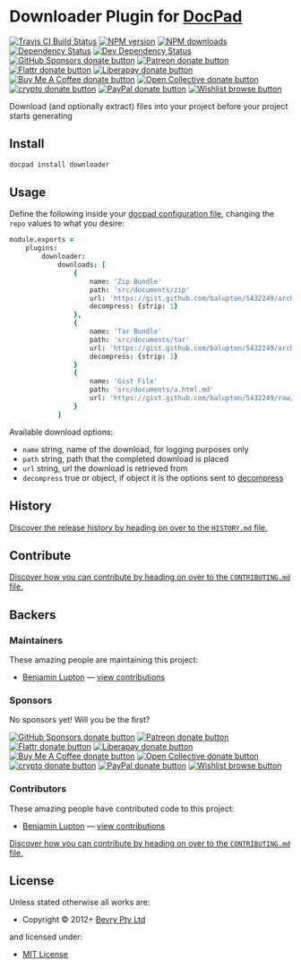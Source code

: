 # Downloader Plugin for [DocPad](http://docpad.org)

<!-- BADGES/ -->

<span class="badge-travisci"><a href="http://travis-ci.com/docpad/docpad-plugin-downloader" title="Check this project's build status on TravisCI"><img src="https://img.shields.io/travis/com/docpad/docpad-plugin-downloader/master.svg" alt="Travis CI Build Status" /></a></span>
<span class="badge-npmversion"><a href="https://npmjs.org/package/docpad-plugin-downloader" title="View this project on NPM"><img src="https://img.shields.io/npm/v/docpad-plugin-downloader.svg" alt="NPM version" /></a></span>
<span class="badge-npmdownloads"><a href="https://npmjs.org/package/docpad-plugin-downloader" title="View this project on NPM"><img src="https://img.shields.io/npm/dm/docpad-plugin-downloader.svg" alt="NPM downloads" /></a></span>
<span class="badge-daviddm"><a href="https://david-dm.org/docpad/docpad-plugin-downloader" title="View the status of this project's dependencies on DavidDM"><img src="https://img.shields.io/david/docpad/docpad-plugin-downloader.svg" alt="Dependency Status" /></a></span>
<span class="badge-daviddmdev"><a href="https://david-dm.org/docpad/docpad-plugin-downloader#info=devDependencies" title="View the status of this project's development dependencies on DavidDM"><img src="https://img.shields.io/david/dev/docpad/docpad-plugin-downloader.svg" alt="Dev Dependency Status" /></a></span>
<br class="badge-separator" />
<span class="badge-githubsponsors"><a href="https://github.com/sponsors/balupton" title="Donate to this project using GitHub Sponsors"><img src="https://img.shields.io/badge/github-donate-yellow.svg" alt="GitHub Sponsors donate button" /></a></span>
<span class="badge-patreon"><a href="https://patreon.com/bevry" title="Donate to this project using Patreon"><img src="https://img.shields.io/badge/patreon-donate-yellow.svg" alt="Patreon donate button" /></a></span>
<span class="badge-flattr"><a href="https://flattr.com/profile/balupton" title="Donate to this project using Flattr"><img src="https://img.shields.io/badge/flattr-donate-yellow.svg" alt="Flattr donate button" /></a></span>
<span class="badge-liberapay"><a href="https://liberapay.com/bevry" title="Donate to this project using Liberapay"><img src="https://img.shields.io/badge/liberapay-donate-yellow.svg" alt="Liberapay donate button" /></a></span>
<span class="badge-buymeacoffee"><a href="https://buymeacoffee.com/balupton" title="Donate to this project using Buy Me A Coffee"><img src="https://img.shields.io/badge/buy%20me%20a%20coffee-donate-yellow.svg" alt="Buy Me A Coffee donate button" /></a></span>
<span class="badge-opencollective"><a href="https://opencollective.com/bevry" title="Donate to this project using Open Collective"><img src="https://img.shields.io/badge/open%20collective-donate-yellow.svg" alt="Open Collective donate button" /></a></span>
<span class="badge-crypto"><a href="https://bevry.me/crypto" title="Donate to this project using Cryptocurrency"><img src="https://img.shields.io/badge/crypto-donate-yellow.svg" alt="crypto donate button" /></a></span>
<span class="badge-paypal"><a href="https://bevry.me/paypal" title="Donate to this project using Paypal"><img src="https://img.shields.io/badge/paypal-donate-yellow.svg" alt="PayPal donate button" /></a></span>
<span class="badge-wishlist"><a href="https://bevry.me/wishlist" title="Buy an item on our wishlist for us"><img src="https://img.shields.io/badge/wishlist-donate-yellow.svg" alt="Wishlist browse button" /></a></span>

<!-- /BADGES -->


Download (and optionally extract) files into your project before your project starts generating

## Install

```bash
docpad install downloader
```

## Usage

Define the following inside your [docpad configuration file](http://docpad.org/docs/config), changing the `repo` values to what you desire:

```coffee
module.exports =
    plugins:
        downloader:
            downloads: [
                {
                    name: 'Zip Bundle'
                    path: 'src/documents/zip'
                    url: 'https://gist.github.com/balupton/5432249/archive/dd29c677a72fd7ca53c5aadf5437a4167b389a21.zip',
                    decompress: {strip: 1}
                },
                {
                    name: 'Tar Bundle'
                    path: 'src/documents/tar'
                    url: 'https://gist.github.com/balupton/5432249/archive/dd29c677a72fd7ca53c5aadf5437a4167b389a21.tar.gz',
                    decompress: {strip: 1}
                }
                {
                    name: 'Gist File'
                    path: 'src/documents/a.html.md'
                    url: 'https://gist.github.com/balupton/5432249/raw/1e1cd6d374d0565aaab30566ec9055219d857aec/a.html.md'
                }
            ]

```

Available download options:

-   `name` string, name of the download, for logging purposes only
-   `path` string, path that the completed download is placed
-   `url` string, url the download is retrieved from
-   `decompress` true or object, if object it is the options sent to [decompress](https://www.npmjs.com/package/decompress)

<!-- HISTORY/ -->

<h2>History</h2>

<a href="https://github.com/docpad/docpad-plugin-downloader/blob/master/HISTORY.md#files">Discover the release history by heading on over to the <code>HISTORY.md</code> file.</a>

<!-- /HISTORY -->


<!-- CONTRIBUTE/ -->

<h2>Contribute</h2>

<a href="https://github.com/docpad/docpad-plugin-downloader/blob/master/CONTRIBUTING.md#files">Discover how you can contribute by heading on over to the <code>CONTRIBUTING.md</code> file.</a>

<!-- /CONTRIBUTE -->


<!-- BACKERS/ -->

<h2>Backers</h2>

<h3>Maintainers</h3>

These amazing people are maintaining this project:

<ul><li><a href="https://github.com/balupton">Benjamin Lupton</a> — <a href="https://github.com/docpad/docpad-plugin-downloader/commits?author=balupton" title="View the GitHub contributions of Benjamin Lupton on repository docpad/docpad-plugin-downloader">view contributions</a></li></ul>

<h3>Sponsors</h3>

No sponsors yet! Will you be the first?

<span class="badge-githubsponsors"><a href="https://github.com/sponsors/balupton" title="Donate to this project using GitHub Sponsors"><img src="https://img.shields.io/badge/github-donate-yellow.svg" alt="GitHub Sponsors donate button" /></a></span>
<span class="badge-patreon"><a href="https://patreon.com/bevry" title="Donate to this project using Patreon"><img src="https://img.shields.io/badge/patreon-donate-yellow.svg" alt="Patreon donate button" /></a></span>
<span class="badge-flattr"><a href="https://flattr.com/profile/balupton" title="Donate to this project using Flattr"><img src="https://img.shields.io/badge/flattr-donate-yellow.svg" alt="Flattr donate button" /></a></span>
<span class="badge-liberapay"><a href="https://liberapay.com/bevry" title="Donate to this project using Liberapay"><img src="https://img.shields.io/badge/liberapay-donate-yellow.svg" alt="Liberapay donate button" /></a></span>
<span class="badge-buymeacoffee"><a href="https://buymeacoffee.com/balupton" title="Donate to this project using Buy Me A Coffee"><img src="https://img.shields.io/badge/buy%20me%20a%20coffee-donate-yellow.svg" alt="Buy Me A Coffee donate button" /></a></span>
<span class="badge-opencollective"><a href="https://opencollective.com/bevry" title="Donate to this project using Open Collective"><img src="https://img.shields.io/badge/open%20collective-donate-yellow.svg" alt="Open Collective donate button" /></a></span>
<span class="badge-crypto"><a href="https://bevry.me/crypto" title="Donate to this project using Cryptocurrency"><img src="https://img.shields.io/badge/crypto-donate-yellow.svg" alt="crypto donate button" /></a></span>
<span class="badge-paypal"><a href="https://bevry.me/paypal" title="Donate to this project using Paypal"><img src="https://img.shields.io/badge/paypal-donate-yellow.svg" alt="PayPal donate button" /></a></span>
<span class="badge-wishlist"><a href="https://bevry.me/wishlist" title="Buy an item on our wishlist for us"><img src="https://img.shields.io/badge/wishlist-donate-yellow.svg" alt="Wishlist browse button" /></a></span>

<h3>Contributors</h3>

These amazing people have contributed code to this project:

<ul><li><a href="https://github.com/balupton">Benjamin Lupton</a> — <a href="https://github.com/docpad/docpad-plugin-downloader/commits?author=balupton" title="View the GitHub contributions of Benjamin Lupton on repository docpad/docpad-plugin-downloader">view contributions</a></li></ul>

<a href="https://github.com/docpad/docpad-plugin-downloader/blob/master/CONTRIBUTING.md#files">Discover how you can contribute by heading on over to the <code>CONTRIBUTING.md</code> file.</a>

<!-- /BACKERS -->


<!-- LICENSE/ -->

<h2>License</h2>

Unless stated otherwise all works are:

<ul><li>Copyright &copy; 2012+ <a href="http://bevry.me">Bevry Pty Ltd</a></li></ul>

and licensed under:

<ul><li><a href="http://spdx.org/licenses/MIT.html">MIT License</a></li></ul>

<!-- /LICENSE -->
